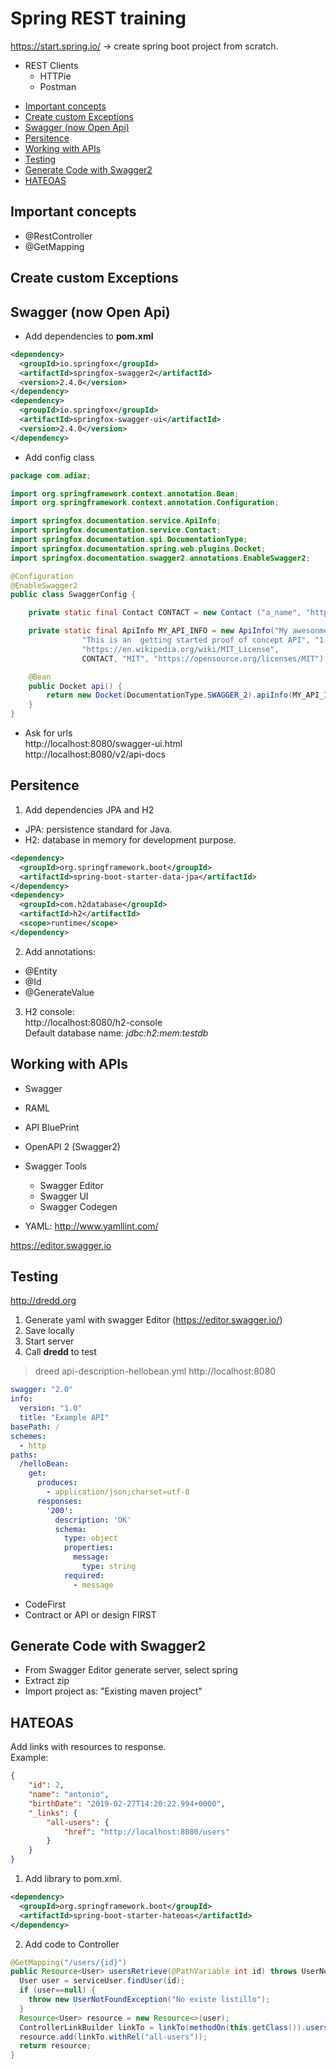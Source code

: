 # Spring REST training

https://start.spring.io/ → create spring boot project from scratch.

* REST Clients
  * HTTPie
  * Postman

<!-- TOC START min:2 max:3 link:true asterisk:false update:true -->
- [Important concepts](#important-concepts)
- [Create custom Exceptions](#create-custom-exceptions)
- [Swagger (now Open Api)](#swagger-now-open-api)
- [Persitence](#persitence)
- [Working with APIs](#working-with-apis)
- [Testing](#testing)
- [Generate Code with Swagger2](#generate-code-with-swagger2)
- [HATEOAS](#hateoas)
<!-- TOC END -->



## Important concepts  
* @RestController  
* @GetMapping  

## Create custom Exceptions


## Swagger (now Open Api)
* Add dependencies to **pom.xml**

```xml
<dependency>
  <groupId>io.springfox</groupId>
  <artifactId>springfox-swagger2</artifactId>
  <version>2.4.0</version>
</dependency>
<dependency>
  <groupId>io.springfox</groupId>
  <artifactId>springfox-swagger-ui</artifactId>
  <version>2.4.0</version>
</dependency>
```

* Add config class  

```java
package com.adiaz;

import org.springframework.context.annotation.Bean;
import org.springframework.context.annotation.Configuration;

import springfox.documentation.service.ApiInfo;
import springfox.documentation.service.Contact;
import springfox.documentation.spi.DocumentationType;
import springfox.documentation.spring.web.plugins.Docket;
import springfox.documentation.swagger2.annotations.EnableSwagger2;

@Configuration
@EnableSwagger2
public class SwaggerConfig {

	private static final Contact CONTACT = new Contact ("a_name", "http://www.contact_url.org", "contact@email.com");

	private static final ApiInfo MY_API_INFO = new ApiInfo("My awesonme API Documentation",
				"This is an  getting started proof of concept API", "1.0.1",
				"https://en.wikipedia.org/wiki/MIT_License",
				CONTACT, "MIT", "https://opensource.org/licenses/MIT");

	@Bean
	public Docket api() {
		return new Docket(DocumentationType.SWAGGER_2).apiInfo(MY_API_INFO);
	}
}
```

* Ask for urls  
	http://localhost:8080/swagger-ui.html  
  http://localhost:8080/v2/api-docs  

## Persitence
1. Add dependencies JPA and H2
  * JPA: persistence standard for Java.
  * H2: database in memory for development purpose.

```xml
<dependency>
  <groupId>org.springframework.boot</groupId>
  <artifactId>spring-boot-starter-data-jpa</artifactId>
</dependency>
<dependency>
  <groupId>com.h2database</groupId>
  <artifactId>h2</artifactId>
  <scope>runtime</scope>
</dependency>
```
2. Add annotations:
  * @Entity
  * @Id
  * @GenerateValue


3. H2 console:  
http://localhost:8080/h2-console  
Default database name: *jdbc:h2:mem:testdb*

## Working with APIs
* Swagger
* RAML
* API BluePrint
* OpenAPI 2 (Swagger2)
* Swagger Tools
  * Swagger Editor
  * Swagger UI
  * Swagger Codegen

* YAML: http://www.yamllint.com/

https://editor.swagger.io

## Testing
http://dredd.org

1. Generate yaml with swagger Editor (https://editor.swagger.io/)
2. Save locally
3. Start server
4. Call **dredd** to test
> dreed api-description-hellobean.yml http://localhost:8080

```yaml
swagger: "2.0"
info:
  version: "1.0"
  title: "Example API"
basePath: /
schemes:
  - http
paths:
  /helloBean:
    get:
      produces:
        - application/json;charset=utf-8
      responses:
        '200':
          description: 'OK'
          schema:
            type: object
            properties:
              message:
                type: string
            required:
              - message
```

* CodeFirst  
* Contract or API or design FIRST  

## Generate Code with Swagger2
* From Swagger Editor generate server, select spring  
* Extract zip  
* Import project as: "Existing maven project"


## HATEOAS
Add links with resources to response.  
Example:

```json
{
    "id": 2,
    "name": "antonio",
    "birthDate": "2019-02-27T14:20:22.994+0000",
    "_links": {
        "all-users": {
            "href": "http://localhost:8080/users"
        }
    }
}
```
1. Add library to pom.xml.  

```xml
<dependency>
  <groupId>org.springframework.boot</groupId>
  <artifactId>spring-boot-starter-hateoas</artifactId>
</dependency>
```
2. Add code to Controller

```java
@GetMapping("/users/{id}")
public Resource<User> usersRetrieve(@PathVariable int id) throws UserNotFoundException {
  User user = serviceUser.findUser(id);
  if (user==null) {
    throw new UserNotFoundException("No existe listillo");
  }
  Resource<User> resource = new Resource<>(user);
  ControllerLinkBuilder linkTo = linkTo(methodOn(this.getClass()).usersRetrieve());
  resource.add(linkTo.withRel("all-users"));
  return resource;
}
```
